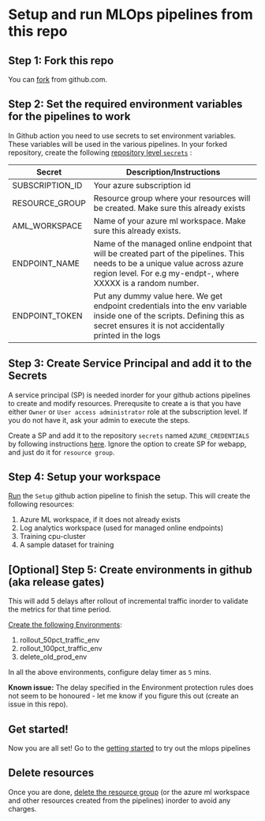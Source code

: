 # Setup and run MLOps pipelines from this repo

## Step 1: Fork this repo
You can [fork](https://docs.github.com/en/get-started/quickstart/fork-a-repo#forking-a-repository) from github.com.

## Step 2: Set the required environment variables for the pipelines to work
In Github action you need to use secrets to set environment variables. These variables will be used in the various pipelines.
In your forked repository, create the following [repository level `secrets`](https://docs.github.com/en/actions/security-guides/encrypted-secrets#creating-encrypted-secrets-for-a-repository) :

Secret | Description/Instructions |
|------|------------|
|SUBSCRIPTION_ID | Your azure subscription id |
|RESOURCE_GROUP | Resource group where your resources will be created. Make sure this already exists |
| AML_WORKSPACE | Name of your azure ml workspace. Make sure this already exists. |
| ENDPOINT_NAME | Name of the managed online endpoint that will be created part of the pipelines. This needs to be a unique value across azure region level. For e.g my-endpt-<XXXXX>, where XXXXX is a random number. |
| ENDPOINT_TOKEN | Put any dummy value here. We get endpoint credentials into the env variable inside one of the scripts. Defining this as secret ensures it is not accidentally printed in the logs |

## Step 3: Create Service Principal and add it to the Secrets

A service principal (SP) is needed inorder for your github actions pipelines to create and modify resources. Prerequsite to create a is that you have either `Owner` or `User access administrator` role at the subscription level. If you do not have it, ask your admin to execute the steps.

Create a SP and add it to the repository `secrets` named `AZURE_CREDENTIALS` by following instructions [here](https://github.com/marketplace/actions/azure-login#configure-deployment-credentials). Ignore the option to create SP for webapp, and just do it for `resource group`.

## Step 4: Setup your workspace

[Run](https://docs.github.com/en/actions/managing-workflow-runs/manually-running-a-workflow) the `Setup` github action pipeline to finish the setup.
This will create the following resources:
1. Azure ML workspace, if it does not already exists
2. Log analytics workspace (used for managed online endpoints)
3. Training cpu-cluster
4. A sample dataset for training

## [Optional] Step 5: Create environments in github (aka release gates)

This will add 5 delays after rollout of incremental traffic inorder to validate the metrics for that time period.

[Create the following Environments](https://docs.github.com/en/actions/deployment/environments#creating-an-environment):
1. rollout_50pct_traffic_env
1. rollout_100pct_traffic_env
1. delete_old_prod_env

In all the above environments, configure delay timer as `5` mins.

__Known issue:__ The delay specified in the Environment protection rules does not seem to be honoured - let me know if you figure this out (create an issue in this repo).

## Get started!
Now you are all set! Go to the [getting started](getting-started.md) to try out the mlops pipelines

## Delete resources
Once you are done, [delete the resource group](https://docs.microsoft.com/en-us/azure/azure-resource-manager/management/manage-resource-groups-portal#delete-resource-groups) (or the azure ml workspace and other resources created from the pipelines) inorder to avoid any charges.

